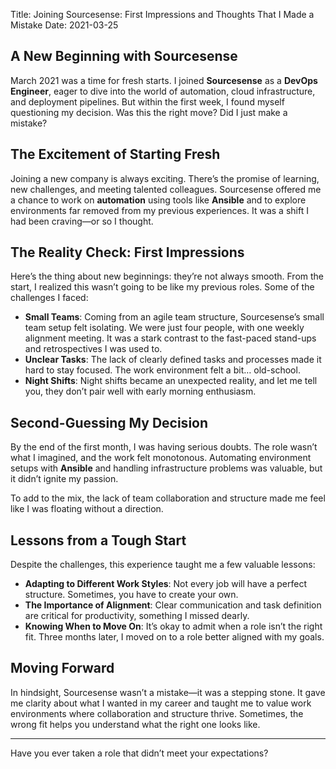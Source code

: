 
Title: Joining Sourcesense: First Impressions and Thoughts That I Made a Mistake
Date: 2021-03-25

## A New Beginning with Sourcesense

March 2021 was a time for fresh starts. I joined **Sourcesense** as a **DevOps Engineer**, eager to dive into the world of automation, cloud infrastructure, and deployment pipelines. But within the first week, I found myself questioning my decision. Was this the right move? Did I just make a mistake?

## The Excitement of Starting Fresh

Joining a new company is always exciting. There’s the promise of learning, new challenges, and meeting talented colleagues. Sourcesense offered me a chance to work on **automation** using tools like **Ansible** and to explore environments far removed from my previous experiences. It was a shift I had been craving—or so I thought.

## The Reality Check: First Impressions

Here’s the thing about new beginnings: they’re not always smooth. From the start, I realized this wasn’t going to be like my previous roles. Some of the challenges I faced:
- **Small Teams**: Coming from an agile team structure, Sourcesense’s small team setup felt isolating. We were just four people, with one weekly alignment meeting. It was a stark contrast to the fast-paced stand-ups and retrospectives I was used to.
- **Unclear Tasks**: The lack of clearly defined tasks and processes made it hard to stay focused. The work environment felt a bit… old-school.
- **Night Shifts**: Night shifts became an unexpected reality, and let me tell you, they don’t pair well with early morning enthusiasm.

## Second-Guessing My Decision

By the end of the first month, I was having serious doubts. The role wasn’t what I imagined, and the work felt monotonous. Automating environment setups with **Ansible** and handling infrastructure problems was valuable, but it didn’t ignite my passion.

To add to the mix, the lack of team collaboration and structure made me feel like I was floating without a direction.

## Lessons from a Tough Start

Despite the challenges, this experience taught me a few valuable lessons:
- **Adapting to Different Work Styles**: Not every job will have a perfect structure. Sometimes, you have to create your own.
- **The Importance of Alignment**: Clear communication and task definition are critical for productivity, something I missed dearly.
- **Knowing When to Move On**: It’s okay to admit when a role isn’t the right fit. Three months later, I moved on to a role better aligned with my goals.

## Moving Forward

In hindsight, Sourcesense wasn’t a mistake—it was a stepping stone. It gave me clarity about what I wanted in my career and taught me to value work environments where collaboration and structure thrive. Sometimes, the wrong fit helps you understand what the right one looks like.

---

Have you ever taken a role that didn’t meet your expectations?

